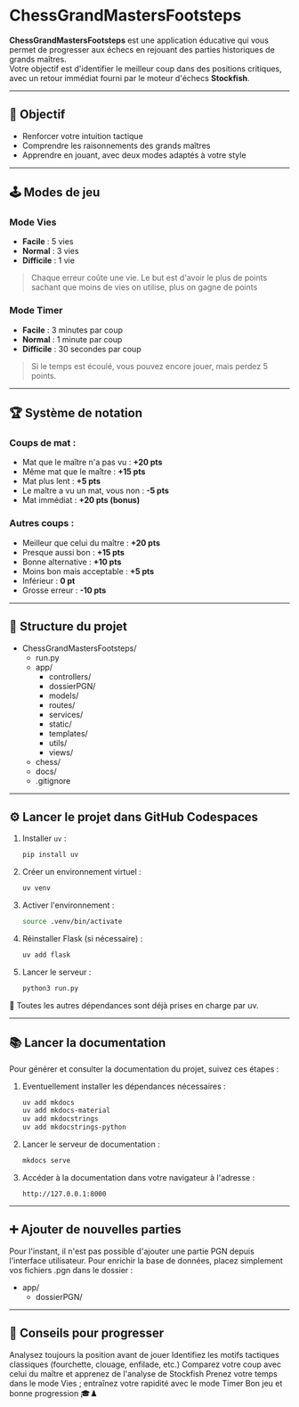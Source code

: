 # ChessGrandMastersFootsteps

**ChessGrandMastersFootsteps** est une application éducative qui vous permet de progresser aux échecs en rejouant des parties historiques de grands maîtres.  
Votre objectif est d'identifier le meilleur coup dans des positions critiques, avec un retour immédiat fourni par le moteur d'échecs **Stockfish**.

---

## 🎯 Objectif

- Renforcer votre intuition tactique  
- Comprendre les raisonnements des grands maîtres  
- Apprendre en jouant, avec deux modes adaptés à votre style  

---

## 🕹️ Modes de jeu

### Mode Vies

- **Facile** : 5 vies  
- **Normal** : 3 vies  
- **Difficile** : 1 vie  

> Chaque erreur coûte une vie. Le but est d'avoir le plus de points sachant que moins de vies on utilise, plus on gagne de points

### Mode Timer

- **Facile** : 3 minutes par coup  
- **Normal** : 1 minute par coup  
- **Difficile** : 30 secondes par coup  

> Si le temps est écoulé, vous pouvez encore jouer, mais perdez 5 points.

---

## 🏆 Système de notation

### Coups de mat :

- Mat que le maître n'a pas vu : **+20 pts**  
- Même mat que le maître : **+15 pts**  
- Mat plus lent : **+5 pts**  
- Le maître a vu un mat, vous non : **-5 pts**  
- Mat immédiat : **+20 pts (bonus)**

### Autres coups :

- Meilleur que celui du maître : **+20 pts**  
- Presque aussi bon : **+15 pts**  
- Bonne alternative : **+10 pts**  
- Moins bon mais acceptable : **+5 pts**  
- Inférieur : **0 pt**  
- Grosse erreur : **-10 pts**

---

## 📂 Structure du projet

- ChessGrandMastersFootsteps/
  - run.py
  - app/
    - controllers/
    - dossierPGN/
    - models/
    - routes/
    - services/
    - static/
    - templates/
    - utils/
    - views/
  - chess/
  - docs/
  - .gitignore

---

## ⚙️ Lancer le projet dans GitHub Codespaces

1. Installer `uv` :
   ```bash
   pip install uv
   ```
2. Créer un environnement virtuel :
   ```bash
   uv venv
   ```
3. Activer l'environnement :
   ```bash
   source .venv/bin/activate
   ```
4. Réinstaller Flask (si nécessaire) :
   ```bash
   uv add flask
   ```
5. Lancer le serveur :
   ```bash
   python3 run.py
   ```
📌 Toutes les autres dépendances sont déjà prises en charge par uv.

---

## 📚 Lancer la documentation

Pour générer et consulter la documentation du projet, suivez ces étapes :

1. Eventuellement installer les dépendances nécessaires :
   ```bash
   uv add mkdocs
   uv add mkdocs-material
   uv add mkdocstrings
   uv add mkdocstrings-python
   ```
2. Lancer le serveur de documentation :
   ```bash
   mkdocs serve
   ```
3. Accéder à la documentation dans votre navigateur à l'adresse :
   ```
   http://127.0.0.1:8000
   ```

---

## ➕ Ajouter de nouvelles parties

Pour l'instant, il n'est pas possible d'ajouter une partie PGN depuis l'interface utilisateur.
Pour enrichir la base de données, placez simplement vos fichiers .pgn dans le dossier :

- app/
    - dossierPGN/

---

## 🧠 Conseils pour progresser

Analysez toujours la position avant de jouer
Identifiez les motifs tactiques classiques (fourchette, clouage, enfilade, etc.)
Comparez votre coup avec celui du maître et apprenez de l'analyse de Stockfish
Prenez votre temps dans le mode Vies ; entraînez votre rapidité avec le mode Timer
Bon jeu et bonne progression 🎓♟️